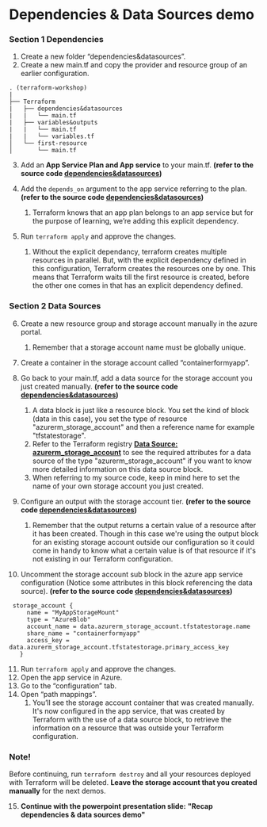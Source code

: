 # Dependencies & Data Sources demo

### Section 1 Dependencies
1. Create a new folder “dependencies&datasources”.
2. Create a new main.tf and copy the provider and resource group of an earlier configuration.

```
. (terraform-workshop)
|
├── Terraform
|   ├── dependencies&datasources
|   |   └── main.tf
|   ├── variables&outputs
|   |   └── main.tf
|   |   └── variables.tf
│   └── first-resource
│       └── main.tf

```

3. Add an **App Service Plan and App service** to your main.tf. **(refer to the source code [dependencies&datasources](./main.tf))**
4. Add the ``depends_on`` argument to the app service referring to the plan. **(refer to the source code [dependencies&datasources](./main.tf))** </br>
   1. Terraform knows that an app plan belongs to an app service but for the purpose of learning, we’re adding this explicit dependency.

5. Run ``terraform apply`` and approve the changes.
   1. Without the explicit dependancy, terraform creates multiple resources in parallel. But, with the explicit dependency defined in this configuration, Terraform creates the resources one by one. This means that Terraform waits till the first resource is created, before the other one comes in that has an explicit dependency defined.

### Section 2 Data Sources
6. Create a new resource group and storage account manually in the azure portal. </br>
   1. Remember that a storage account name must be globally unique.
7. Create a container in the storage account called “containerformyapp”.
8. Go back to your main.tf, add a data source for the storage account you just created manually. **(refer to the source code [dependencies&datasources](./main.tf))**
   1. A data block is just like a resource block. You set the kind of block (data in this case), you set the type of resource "azurerm_storage_account" and then a reference name for example "tfstatestorage".
   2. Refer to the Terraform registry **[Data Source: azurerm_storage_account](https://registry.terraform.io/providers/hashicorp/azurerm/latest/docs/data-sources/storage_account)** to see the required attributes for a data source of the type "azurerm_storage_account" if you want to know more detailed information on this data source block. 
   3. When referring to my source code, keep in mind here to set the name of your own storage account you just created.

9.  Configure an output with the storage account tier. **(refer to the source code [dependencies&datasources](./main.tf))**
    1.  Remember that the output returns a certain value of a resource after it has been created. Though in this case we're using the output block for an existing storage account outside our configuration so it could come in handy to know what a certain value is of that resource if it's not existing in our Terraform configuration.

10. Uncomment the storage account sub block in the azure app service configuration (Notice some attributes in this block referencing the data source). **(refer to the source code [dependencies&datasources](./main.tf))**

```
 storage_account {
     name = "MyAppStorageMount"
     type = "AzureBlob"
     account_name = data.azurerm_storage_account.tfstatestorage.name
     share_name = "containerformyapp"
     access_key = data.azurerm_storage_account.tfstatestorage.primary_access_key
   }

```

11. Run ``terraform apply`` and approve the changes.
12. Open the app service in Azure.
13. Go to the “configuration” tab.
14. Open “path mappings”. </br>
    1.  You’ll see the storage account container that was created manually. It's now configured in the app service, that was created by Terraform with the use of a data source block, to retrieve the information on a resource that was outside your Terraform configuration.

### **Note!**
Before continuing, run ``terraform destroy`` and all your resources deployed with Terraform will be deleted. **Leave the storage account that you created manually** for the next demos.

15. **Continue with the powerpoint presentation slide:** **"Recap dependencies & data sources demo"**
